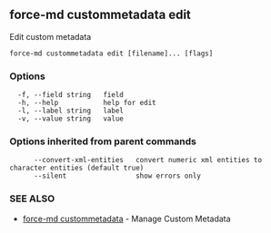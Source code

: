 ## force-md custommetadata edit

Edit custom metadata

```
force-md custommetadata edit [filename]... [flags]
```

### Options

```
  -f, --field string   field
  -h, --help           help for edit
  -l, --label string   label
  -v, --value string   value
```

### Options inherited from parent commands

```
      --convert-xml-entities   convert numeric xml entities to character entities (default true)
      --silent                 show errors only
```

### SEE ALSO

* [force-md custommetadata](force-md_custommetadata.md)	 - Manage Custom Metadata

